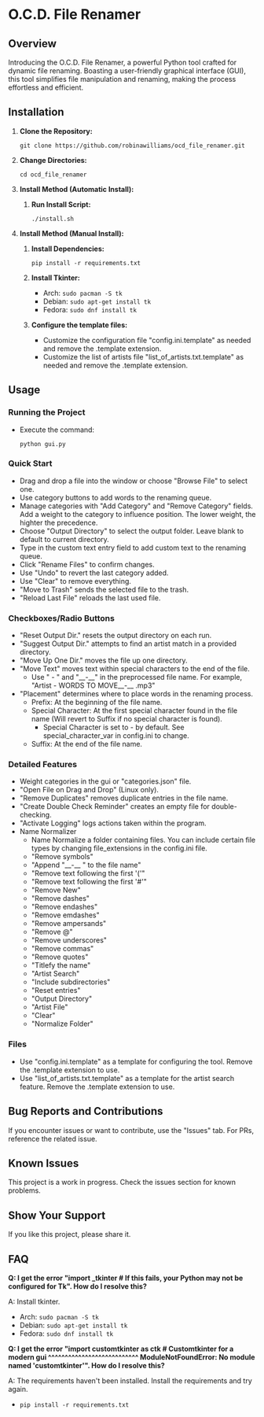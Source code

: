 # O.C.D. File Renamer

## Overview
Introducing the O.C.D. File Renamer, a powerful Python tool crafted for dynamic file renaming. Boasting a user-friendly graphical interface (GUI), this tool simplifies file manipulation and renaming, making the process effortless and efficient.

## Installation
1. **Clone the Repository:**
    ```
    git clone https://github.com/robinawilliams/ocd_file_renamer.git
    ```

2. **Change Directories:**
    ```
    cd ocd_file_renamer
    ```
   
3. **Install Method (Automatic Install):**
   1. **Run Install Script:**
       ```
       ./install.sh
       ```
   
2. **Install Method (Manual Install):**
   1. **Install Dependencies:**
       ```
       pip install -r requirements.txt
       ``` 
   3. **Install Tkinter:**
      - Arch: `sudo pacman -S tk`
      - Debian: `sudo apt-get install tk`
      - Fedora: `sudo dnf install tk`

   4. **Configure the template files:**
      - Customize the configuration file "config.ini.template" as needed and remove the .template extension.
      - Customize the list of artists file "list_of_artists.txt.template" as needed and remove the .template extension.

## Usage
### Running the Project
- Execute the command:
    ```
    python gui.py
    ```

### Quick Start
- Drag and drop a file into the window or choose "Browse File" to select one.
- Use category buttons to add words to the renaming queue.
- Manage categories with "Add Category" and "Remove Category" fields. Add a weight to the category to influence position. The lower weight, the highter the precedence.
- Choose "Output Directory" to select the output folder. Leave blank to default to current directory.
- Type in the custom text entry field to add custom text to the renaming queue.
- Click "Rename Files" to confirm changes.
- Use "Undo" to revert the last category added.
- Use "Clear" to remove everything.
- "Move to Trash" sends the selected file to the trash.
- "Reload Last File" reloads the last used file.

### Checkboxes/Radio Buttons
- "Reset Output Dir." resets the output directory on each run.
- "Suggest Output Dir." attempts to find an artist match in a provided directory.
- "Move Up One Dir." moves the file up one directory.
- "Move Text" moves text within special characters to the end of the file.
   - Use " - " and "\_\_-\_\_" in the preprocessed file name. For example, "Artist - WORDS TO MOVE__-__ .mp3"
- "Placement" determines where to place words in the renaming process.
   - Prefix: At the beginning of the file name.
   - Special Character: At the first special character found in the file name (Will revert to Suffix if no special character is found).
     - Special Character is set to - by default. See special_character_var in config.ini to change.
   - Suffix: At the end of the file name.

### Detailed Features
- Weight categories in the gui or "categories.json" file.
- "Open File on Drag and Drop" (Linux only).
- "Remove Duplicates" removes duplicate entries in the file name.
- "Create Double Check Reminder" creates an empty file for double-checking.
- "Activate Logging" logs actions taken within the program.
- Name Normalizer 
  - Name Normalize a folder containing files. You can include certain file types by changing file_extensions in the config.ini file.
  - "Remove symbols"
  - "Append "\_\_-\_\_ " to the file name"
  - "Remove text following the first '('"
  - "Remove text following the first '#'"
  - "Remove New"
  - "Remove dashes"
  - "Remove endashes"
  - "Remove emdashes"
  - "Remove ampersands"
  - "Remove @"
  - "Remove underscores"
  - "Remove commas"
  - "Remove quotes"
  - "Titlefy the name"
  - "Artist Search"
  - "Include subdirectories"
  - "Reset entries"
  - "Output Directory"
  - "Artist File"
  - "Clear"
  - "Normalize Folder"

### Files
- Use "config.ini.template" as a template for configuring the tool. Remove the .template extension to use.
- Use "list_of_artists.txt.template" as a template for the artist search feature. Remove the .template extension to use.

## Bug Reports and Contributions
If you encounter issues or want to contribute, use the "Issues" tab. For PRs, reference the related issue.

## Known Issues
This project is a work in progress. Check the issues section for known problems.

## Show Your Support
If you like this project, please share it.

## FAQ
**Q: I get the error "import _tkinter # If this fails, your Python may not be configured for Tk". How do I resolve this?**

A: Install tkinter.
   - Arch: `sudo pacman -S tk`
   - Debian: `sudo apt-get install tk`
   - Fedora: `sudo dnf install tk`

**Q: I get the error "import customtkinter as ctk  # Customtkinter for a modern gui
    ^^^^^^^^^^^^^^^^^^^^^^^^^^^
ModuleNotFoundError: No module named 'customtkinter'". How do I resolve this?**

A: The requirements haven't been installed. Install the requirements and try again.
   - `pip install -r requirements.txt`
